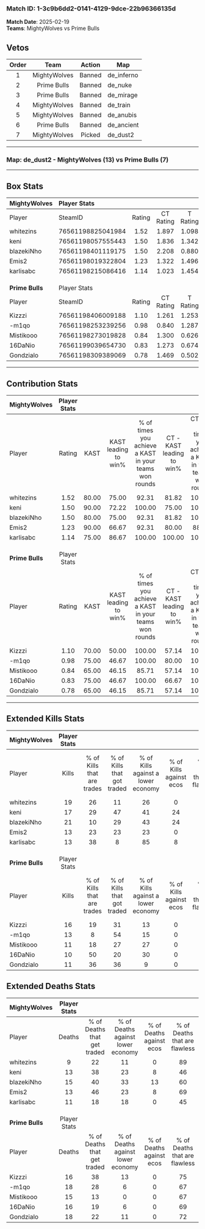### Match ID: 1-3c9b6dd2-0141-4129-9dce-22b96366135d  
**Match Date**: 2025-02-19  
**Teams**: MightyWolves vs Prime Bulls  

## Vetos  

| Order | Team | Action | Map |
| :---: | :--: | :----: | --- |
| 1 | MightyWolves | Banned | de_inferno |
| 2 | Prime Bulls | Banned | de_nuke |
| 3 | Prime Bulls | Banned | de_mirage |
| 4 | MightyWolves | Banned | de_train |
| 5 | MightyWolves | Banned | de_anubis |
| 6 | Prime Bulls | Banned | de_ancient |
| 7 | MightyWolves | Picked | de_dust2 |

---  

### **Map**: de_dust2 - MightyWolves (13) vs Prime Bulls (7)  
---  

## Box Stats  

| **MightyWolves** | Player Stats      |        |           |          |       |       |       |         |        |      |     |
| :- | :- | :-: | :-: | :-: | :-: | :-: | :-: | :-: | :-: | :-: | :-: |
| Player           | SteamID           | Rating | CT Rating | T Rating | KAST  |  ADR  | Kills | Assists | Deaths | K/D  | HS% |
| whitezins        | 76561198825041984 |  1.52  |   1.897   |  1.098   | 80.00 | 85.8  |  19   |    4    |   9    | 2.11 | 47  |
| keni             | 76561198057555443 |  1.50  |   1.836   |  1.342   | 90.00 | 110.4 |  17   |    9    |   13   | 1.31 | 76  |
| blazekiNho       | 76561198401119175 |  1.50  |   2.208   |  0.880   | 80.00 | 102.4 |  21   |    4    |   15   | 1.40 | 61  |
| Emis2            | 76561198019322804 |  1.23  |   1.322   |  1.496   | 90.00 | 83.7  |  13   |    6    |   13   | 1.00 | 53  |
| karlisabc        | 76561198215086416 |  1.14  |   1.023   |  1.454   | 75.00 | 73.1  |  13   |    6    |   11   | 1.18 | 53  |
|                  |                   |        |           |          |       |       |       |         |        |      |     |
|                  |                   |        |           |          |       |       |       |         |        |      |     |
|                  |                   |        |           |          |       |       |       |         |        |      |     |
| **Prime Bulls**  | Player Stats      |        |           |          |       |       |       |         |        |      |     |
| Player           | SteamID           | Rating | CT Rating | T Rating | KAST  |  ADR  | Kills | Assists | Deaths | K/D  | HS% |
| Kizzzi           | 76561198406009188 |  1.10  |   1.261   |  1.253   | 70.00 | 71.2  |  16   |    6    |   16   | 1.00 | 18  |
| -m1qo            | 76561198253239256 |  0.98  |   0.840   |  1.287   | 75.00 | 79.4  |  13   |    6    |   18   | 0.72 | 61  |
| Mistikooo        | 76561198273019828 |  0.84  |   1.300   |  0.626   | 65.00 | 62.3  |  11   |    6    |   15   | 0.73 | 36  |
| 16DaNio          | 76561199039654730 |  0.83  |   1.273   |  0.674   | 75.00 | 60.5  |  10   |    5    |   16   | 0.63 | 70  |
| Gondzialo        | 76561198309389069 |  0.78  |   1.469   |  0.502   | 65.00 | 70.5  |  11   |    5    |   18   | 0.61 | 63  |
---  

## Contribution Stats  

| **MightyWolves** | Player Stats |       |                      |                                                        |                           |                                                             |                          |                                                            |
| :- | :-: | :-: | :-: | :-: | :-: | :-: | :-: | :-: |
| Player           |    Rating    | KAST  | KAST leading to win% | % of times you achieve a KAST in your teams won rounds | CT - KAST leading to win% | CT - % of times you achieve a KAST in your teams won rounds | T - KAST leading to win% | T - % of times you achieve a KAST in your teams won rounds |
| whitezins        |     1.52     | 80.00 |        75.00         |                         92.31                          |           81.82           |                           100.00                            |          60.00           |                           75.00                            |
| keni             |     1.50     | 90.00 |        72.22         |                         100.00                         |           75.00           |                           100.00                            |          66.67           |                           100.00                           |
| blazekiNho       |     1.50     | 80.00 |        75.00         |                         92.31                          |           81.82           |                           100.00                            |          60.00           |                           75.00                            |
| Emis2            |     1.23     | 90.00 |        66.67         |                         92.31                          |           80.00           |                            88.89                            |          50.00           |                           100.00                           |
| karlisabc        |     1.14     | 75.00 |        86.67         |                         100.00                         |          100.00           |                           100.00                            |          66.67           |                           100.00                           |
|                  |              |       |                      |                                                        |                           |                                                             |                          |                                                            |
|                  |              |       |                      |                                                        |                           |                                                             |                          |                                                            |
|                  |              |       |                      |                                                        |                           |                                                             |                          |                                                            |
| **Prime Bulls**  | Player Stats |       |                      |                                                        |                           |                                                             |                          |                                                            |
| Player           |    Rating    | KAST  | KAST leading to win% | % of times you achieve a KAST in your teams won rounds | CT - KAST leading to win% | CT - % of times you achieve a KAST in your teams won rounds | T - KAST leading to win% | T - % of times you achieve a KAST in your teams won rounds |
| Kizzzi           |     1.10     | 70.00 |        50.00         |                         100.00                         |           57.14           |                           100.00                            |          42.86           |                           100.00                           |
| -m1qo            |     0.98     | 75.00 |        46.67         |                         100.00                         |           80.00           |                           100.00                            |          30.00           |                           100.00                           |
| Mistikooo        |     0.84     | 65.00 |        46.15         |                         85.71                          |           57.14           |                           100.00                            |          33.33           |                           66.67                            |
| 16DaNio          |     0.83     | 75.00 |        46.67         |                         100.00                         |           66.67           |                           100.00                            |          33.33           |                           100.00                           |
| Gondzialo        |     0.78     | 65.00 |        46.15         |                         85.71                          |           57.14           |                           100.00                            |          33.33           |                           66.67                            |
---  

## Extended Kills Stats  

| **MightyWolves** | Player Stats |                            |                            |                                    |                         |                              |                                 |                                       |                    |           |
| :- | :-: | :-: | :-: | :-: | :-: | :-: | :-: | :-: | :-: | :-: |
| Player           |    Kills     | % of Kills that are trades | % of Kills that got traded | % of Kills against a lower economy | % of Kills against ecos | % of Kills that are flawless | % of Kills that are close duels | % of Kills that are assisted by flash | Pistol Round Kills | AWP Kills |
| whitezins        |      19      |             26             |             11             |                 26                 |            0            |              74              |               16                |                   0                   |         4          |     1     |
| keni             |      17      |             29             |             47             |                 41                 |           24            |              65              |                6                |                   6                   |         1          |     0     |
| blazekiNho       |      21      |             10             |             29             |                 43                 |           24            |              71              |                0                |                   5                   |         0          |     0     |
| Emis2            |      13      |             23             |             23             |                 23                 |            0            |              62              |                0                |                   0                   |         1          |     4     |
| karlisabc        |      13      |             38             |             8              |                 85                 |            8            |              77              |                8                |                   0                   |         0          |     0     |
|                  |              |                            |                            |                                    |                         |                              |                                 |                                       |                    |           |
|                  |              |                            |                            |                                    |                         |                              |                                 |                                       |                    |           |
|                  |              |                            |                            |                                    |                         |                              |                                 |                                       |                    |           |
| **Prime Bulls**  | Player Stats |                            |                            |                                    |                         |                              |                                 |                                       |                    |           |
| Player           |    Kills     | % of Kills that are trades | % of Kills that got traded | % of Kills against a lower economy | % of Kills against ecos | % of Kills that are flawless | % of Kills that are close duels | % of Kills that are assisted by flash | Pistol Round Kills | AWP Kills |
| Kizzzi           |      16      |             19             |             31             |                 13                 |            0            |              63              |               19                |                   0                   |         4          |     5     |
| -m1qo            |      13      |             8              |             54             |                 15                 |            0            |              46              |               15                |                   0                   |         1          |     0     |
| Mistikooo        |      11      |             18             |             27             |                 27                 |            0            |              45              |                9                |                   0                   |         2          |     0     |
| 16DaNio          |      10      |             50             |             20             |                 30                 |            0            |              80              |                0                |                   0                   |         2          |     0     |
| Gondzialo        |      11      |             36             |             36             |                 9                  |            0            |              73              |                9                |                  18                   |         1          |     0     |
## Extended Deaths Stats  

| **MightyWolves** | Player Stats |                             |                                   |                          |                               |                            |                           |               |
| :- | :-: | :-: | :-: | :-: | :-: | :-: | :-: | :-: |
| Player           |    Deaths    | % of Deaths that get traded | % of Deaths against lower economy | % of Deaths against ecos | % of Deaths that are flawless | % of Deaths that are close | % of Deaths while blinded | Deaths to AWP |
| whitezins        |      9       |             22              |                11                 |            0             |              89               |             0              |             0             |       1       |
| keni             |      13      |             38              |                23                 |            8             |              46               |             15             |             0             |       1       |
| blazekiNho       |      15      |             40              |                33                 |            13            |              60               |             13             |             7             |       1       |
| Emis2            |      13      |             46              |                23                 |            8             |              69               |             23             |             8             |       0       |
| karlisabc        |      11      |             18              |                18                 |            0             |              45               |             0              |             0             |       2       |
|                  |              |                             |                                   |                          |                               |                            |                           |               |
|                  |              |                             |                                   |                          |                               |                            |                           |               |
|                  |              |                             |                                   |                          |                               |                            |                           |               |
| **Prime Bulls**  | Player Stats |                             |                                   |                          |                               |                            |                           |               |
| Player           |    Deaths    | % of Deaths that get traded | % of Deaths against lower economy | % of Deaths against ecos | % of Deaths that are flawless | % of Deaths that are close | % of Deaths while blinded | Deaths to AWP |
| Kizzzi           |      16      |             38              |                13                 |            0             |              75               |             0              |             0             |       0       |
| -m1qo            |      18      |             28              |                 6                 |            0             |              67               |             17             |             6             |       1       |
| Mistikooo        |      15      |             13              |                 0                 |            0             |              67               |             0              |             0             |       2       |
| 16DaNio          |      16      |             19              |                 6                 |            0             |              69               |             6              |             6             |       2       |
| Gondzialo        |      18      |             22              |                11                 |            0             |              72               |             6              |             0             |       0       |
